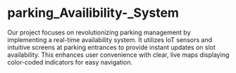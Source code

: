# parking_Availibility-_System
Our project focuses on revolutionizing parking management by implementing a real-time availability system. It utilizes IoT sensors and intuitive screens at parking entrances to provide instant updates on slot availability. This enhances user convenience with clear, live maps displaying color-coded indicators for easy navigation. 
